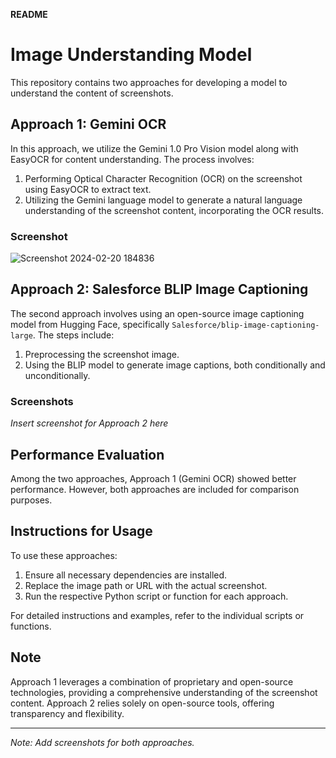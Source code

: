 **README**

# Image Understanding Model

This repository contains two approaches for developing a model to understand the content of screenshots.

## Approach 1: Gemini OCR

In this approach, we utilize the Gemini 1.0 Pro Vision model along with EasyOCR for content understanding. The process involves:

1. Performing Optical Character Recognition (OCR) on the screenshot using EasyOCR to extract text.
2. Utilizing the Gemini language model to generate a natural language understanding of the screenshot content, incorporating the OCR results.

### Screenshot
![Screenshot 2024-02-20 184836](https://github.com/gautham-balraj/Visual-Content-Interpretation/assets/121476362/556964cb-45a8-484b-a8e9-502bd9d93534)


## Approach 2: Salesforce BLIP Image Captioning

The second approach involves using an open-source image captioning model from Hugging Face, specifically `Salesforce/blip-image-captioning-large`. The steps include:

1. Preprocessing the screenshot image.
2. Using the BLIP model to generate image captions, both conditionally and unconditionally.

### Screenshots
*Insert screenshot for Approach 2 here*

## Performance Evaluation

Among the two approaches, Approach 1 (Gemini OCR) showed better performance. However, both approaches are included for comparison purposes.

## Instructions for Usage

To use these approaches:

1. Ensure all necessary dependencies are installed.
2. Replace the image path or URL with the actual screenshot.
3. Run the respective Python script or function for each approach.

For detailed instructions and examples, refer to the individual scripts or functions.

## Note

Approach 1 leverages a combination of proprietary and open-source technologies, providing a comprehensive understanding of the screenshot content. Approach 2 relies solely on open-source tools, offering transparency and flexibility.

---

*Note: Add screenshots for both approaches.*
